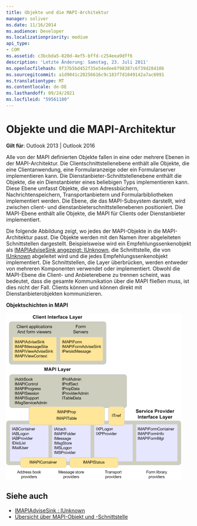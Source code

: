 ```yaml
---
title: Objekte und die MAPI-Architektur
manager: soliver
ms.date: 11/16/2014
ms.audience: Developer
ms.localizationpriority: medium
api_type:
- COM
ms.assetid: c3bcbda5-820d-4ef5-bffd-c254eea9dff6
description: 'Letzte Änderung: Samstag, 23. Juli 2011'
ms.openlocfilehash: 9f37b5bd452f35e54edee6f98387c6f39d284106
ms.sourcegitcommit: a1d9041c20256616c9c183f7d1049142a7ac6991
ms.translationtype: MT
ms.contentlocale: de-DE
ms.lasthandoff: 09/24/2021
ms.locfileid: "59561180"
---
```

# <a name="objects-and-the-mapi-architecture"></a>Objekte und die MAPI-Architektur

**Gilt für**: Outlook 2013 | Outlook 2016 
  
Alle von der MAPI definierten Objekte fallen in eine oder mehrere Ebenen in der MAPI-Architektur. Die Clientschnittstellenebene enthält alle Objekte, die eine Clientanwendung, eine Formularanzeige oder ein Formularserver implementieren kann. Die Dienstanbieter-Schnittstellenebene enthält die Objekte, die ein Dienstanbieter eines beliebigen Typs implementieren kann. Diese Ebene umfasst Objekte, die von Adressbüchern, Nachrichtenspeichern, Transportanbietern und Formularbibliotheken implementiert werden. Die Ebene, die das MAPI-Subsystem darstellt, wird zwischen client- und dienstanbieterschnittstellenebenen positioniert. Die MAPI-Ebene enthält alle Objekte, die MAPI für Clients oder Dienstanbieter implementiert. 
  
Die folgende Abbildung zeigt, wo jedes der MAPI-Objekte in die MAPI-Architektur passt. Die Objekte werden mit den Namen ihrer abgeleiteten Schnittstellen dargestellt. Beispielsweise wird ein Empfehlungssenkenobjekt als [IMAPIAdviseSink angezeigt: IUnknown](imapiadvisesinkiunknown.md), die Schnittstelle, die von [IUnknown](https://msdn.microsoft.com/library/33f1d79a-33fc-4ce5-a372-e08bda378332%28Office.15%29.aspx) abgeleitet wird und die jedes Empfehlungssenkenobjekt implementiert. Die Schnittstellen, die Layer überbrücken, werden entweder von mehreren Komponenten verwendet oder implementiert. Obwohl die MAPI-Ebene die Client- und Anbieterebene zu trennen scheint, was bedeutet, dass die gesamte Kommunikation über die MAPI fließen muss, ist dies nicht der Fall. Clients können und können direkt mit Dienstanbieterobjekten kommunizieren. 
  
**Objektschichten in MAPI**
  
![Objektschichten in MAPI](media/amapi_38.gif "Objektschichten in MAPI")
  
## <a name="see-also"></a>Siehe auch

- [IMAPIAdviseSink : IUnknown](imapiadvisesinkiunknown.md)
- [Übersicht über MAPI-Objekt und -Schnittstelle](mapi-object-and-interface-overview.md)

